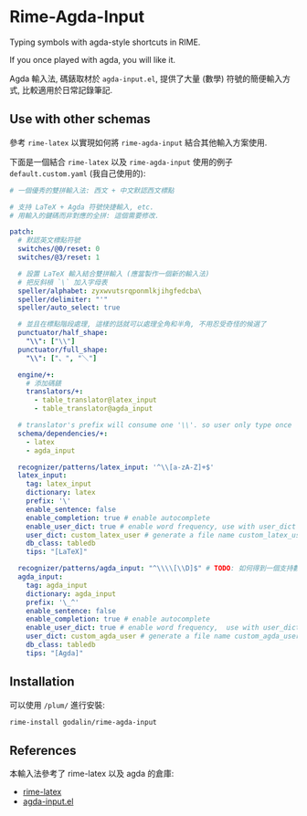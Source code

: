 # Rime-Agda-Input

Typing symbols with agda-style shortcuts in RIME.

If you once played with agda, you will like it.

Agda 輸入法, 碼錶取材於 `agda-input.el`,
提供了大量 (數學) 符號的簡便輸入方式, 比較適用於日常記錄筆記.

## Use with other schemas

參考 `rime-latex` 以實現如何將 `rime-agda-input` 結合其他輸入方案使用.

下面是一個結合 `rime-latex` 以及 `rime-agda-input` 使用的例子 `default.custom.yaml` (我自己使用的):

```yaml
# 一個優秀的雙拼輸入法: 西文 + 中文默認西文標點

# 支持 LaTeX + Agda 符號快捷輸入, etc.
# 用輸入的鍵碼而非對應的全拼: 這個需要修改.

patch:
  # 默認英文標點符號
  switches/@0/reset: 0
  switches/@3/reset: 1

  # 設置 LaTeX 輸入結合雙拼輸入 (應當製作一個新的輸入法)
  # 把反斜槓 `\` 加入字母表
  speller/alphabet: zyxwvutsrqponmlkjihgfedcba\
  speller/delimiter: "'"
  speller/auto_select: true

  # 並且在標點階段處理, 這樣的話就可以處理全角和半角, 不用忍受奇怪的候選了
  punctuator/half_shape:
    "\\": ["\\"]
  punctuator/full_shape:
    "\\": ["、", "＼"]

  engine/+:
    # 添加碼錶
    translators/+:
      - table_translator@latex_input
      - table_translator@agda_input

  # translator's prefix will consume one '\\'. so user only type once '\' key, only recognize uppercase and lowercase letters, so you can use the number keys to select words.
  schema/dependencies/+:
    - latex
    - agda_input

  recognizer/patterns/latex_input: '^\\[a-zA-Z]+$'
  latex_input:
    tag: latex_input
    dictionary: latex
    prefix: '\'
    enable_sentence: false
    enable_completion: true # enable autocomplete
    enable_user_dict: true # enable word frequency, use with user_dict
    user_dict: custom_latex_user # generate a file name custom_latex_user.txt
    db_class: tabledb
    tips: "[LaTeX]"

  recognizer/patterns/agda_input: "^\\\\[\\D]$" # TODO: 如何得到一個支持數字變體的方案
  agda_input:
    tag: agda_input
    dictionary: agda_input
    prefix: '\_^'
    enable_sentence: false
    enable_completion: true # enable autocomplete
    enable_user_dict: true # enable word frequency,  use with user_dict
    user_dict: custom_agda_user # generate a file name custom_agda_user.txt
    db_class: tabledb
    tips: "[Agda]"

```

## Installation

可以使用 `/plum/` 進行安裝:

```bash
rime-install godalin/rime-agda-input
```

## References

本輸入法參考了 rime-latex 以及 agda 的倉庫:

- [rime-latex](https://github.com/shenlebantongying/rime_latex)
- [agda-input.el](https://github.com/agda/agda/blob/master/src/data/emacs-mode/agda-input.el)